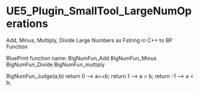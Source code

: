 # UE5_Plugin_SmallTool_LargeNumOperations
Add, Minus, Multiply, Divide Large Numbers as Fstring  in C++ to BP Function

BluePrint function name:
BigNumFun_Add
BigNumFun_Minus
BigNumFun_Divide
BigNumFun_multiply

BigNumFun_Judge(a,b)   return 0 --> a==b; return 1 --> a > b; return -1 --> a < b;
